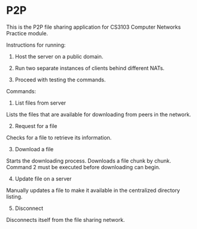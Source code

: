 # P2P

This is the P2P file sharing application for CS3103 Computer Networks Practice module.

Instructions for running:

1) Host the server on a public domain.

2) Run two separate instances of clients behind different NATs.

3) Proceed with testing the commands.

Commands:

1. List files from server

Lists the files that are available for downloading from peers in the network.

2. Request for a file

Checks for a file to retrieve its information.

3. Download a file

Starts the downloading process. Downloads a file chunk by chunk. Command 2 must be executed before downloading can begin.

4. Update file on a server

Manually updates a file to make it available in the centralized directory listing.

5. Disconnect

Disconnects itself from the file sharing network.

